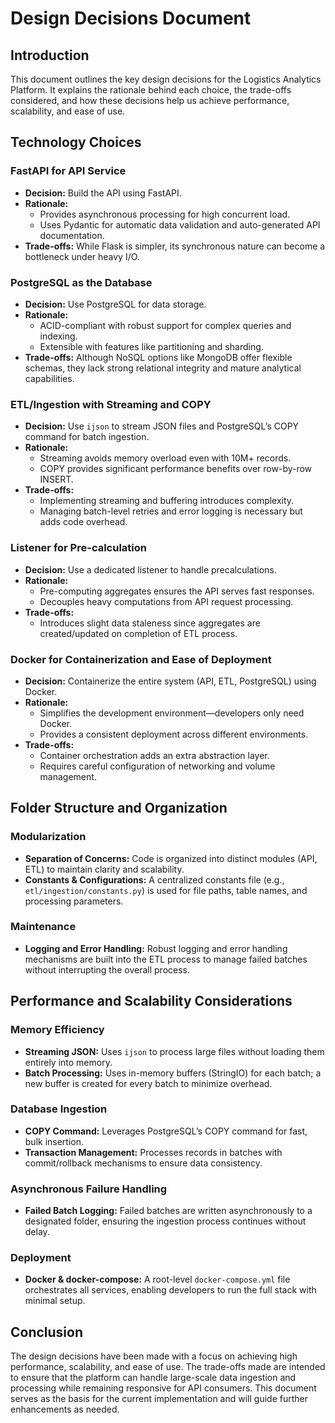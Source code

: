 # Design Decisions Document

## Introduction
This document outlines the key design decisions for the Logistics Analytics Platform. It explains the rationale behind each choice, the trade-offs considered, and how these decisions help us achieve performance, scalability, and ease of use.

## Technology Choices

### FastAPI for API Service
- **Decision:** Build the API using FastAPI.
- **Rationale:** 
  - Provides asynchronous processing for high concurrent load.
  - Uses Pydantic for automatic data validation and auto-generated API documentation.
- **Trade-offs:** While Flask is simpler, its synchronous nature can become a bottleneck under heavy I/O.

### PostgreSQL as the Database
- **Decision:** Use PostgreSQL for data storage.
- **Rationale:** 
  - ACID-compliant with robust support for complex queries and indexing.
  - Extensible with features like partitioning and sharding.
- **Trade-offs:** Although NoSQL options like MongoDB offer flexible schemas, they lack strong relational integrity and mature analytical capabilities.

### ETL/Ingestion with Streaming and COPY
- **Decision:** Use `ijson` to stream JSON files and PostgreSQL’s COPY command for batch ingestion.
- **Rationale:**
  - Streaming avoids memory overload even with 10M+ records.
  - COPY provides significant performance benefits over row-by-row INSERT.
- **Trade-offs:** 
  - Implementing streaming and buffering introduces complexity.
  - Managing batch-level retries and error logging is necessary but adds code overhead.

### Listener for Pre-calculation
- **Decision:** Use a dedicated listener to handle precalculations.
- **Rationale:** 
  - Pre-computing aggregates ensures the API serves fast responses.
  - Decouples heavy computations from API request processing.
- **Trade-offs:** 
  - Introduces slight data staleness since aggregates are created/updated on completion of ETL process.

### Docker for Containerization and Ease of Deployment
- **Decision:** Containerize the entire system (API, ETL, PostgreSQL) using Docker.
- **Rationale:** 
  - Simplifies the development environment—developers only need Docker.
  - Provides a consistent deployment across different environments.
- **Trade-offs:** 
  - Container orchestration adds an extra abstraction layer.
  - Requires careful configuration of networking and volume management.

## Folder Structure and Organization

### Modularization
- **Separation of Concerns:** Code is organized into distinct modules (API, ETL) to maintain clarity and scalability.
- **Constants & Configurations:** A centralized constants file (e.g., `etl/ingestion/constants.py`) is used for file paths, table names, and processing parameters.

### Maintenance
- **Logging and Error Handling:** Robust logging and error handling mechanisms are built into the ETL process to manage failed batches without interrupting the overall process.

## Performance and Scalability Considerations

### Memory Efficiency
- **Streaming JSON:** Uses `ijson` to process large files without loading them entirely into memory.
- **Batch Processing:** Uses in-memory buffers (StringIO) for each batch; a new buffer is created for every batch to minimize overhead.

### Database Ingestion
- **COPY Command:** Leverages PostgreSQL’s COPY command for fast, bulk insertion.
- **Transaction Management:** Processes records in batches with commit/rollback mechanisms to ensure data consistency.

### Asynchronous Failure Handling
- **Failed Batch Logging:** Failed batches are written asynchronously to a designated folder, ensuring the ingestion process continues without delay.

### Deployment
- **Docker & docker-compose:** A root-level `docker-compose.yml` file orchestrates all services, enabling developers to run the full stack with minimal setup.

## Conclusion
The design decisions have been made with a focus on achieving high performance, scalability, and ease of use. The trade-offs made are intended to ensure that the platform can handle large-scale data ingestion and processing while remaining responsive for API consumers. This document serves as the basis for the current implementation and will guide further enhancements as needed.
